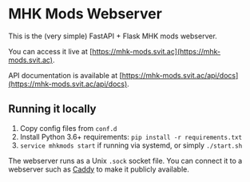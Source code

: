 # MHK Mods Webserver

This is the (very simple) FastAPI + Flask MHK mods webserver.

You can access it live at [https://mhk-mods.svit.ac](https://mhk-mods.svit.ac).

API documentation is available at [https://mhk-mods.svit.ac/api/docs](https://mhk-mods.svit.ac/api/docs).

## Running it locally

1. Copy config files from `conf.d`
2. Install Python 3.6+ requirements: `pip install -r requirements.txt`
3. `service mhkmods start` if running via systemd, or simply `./start.sh`

The webserver runs as a Unix `.sock` socket file. You can connect it to a webserver such as [Caddy](https://caddyserver.com) to make it publicly available.
